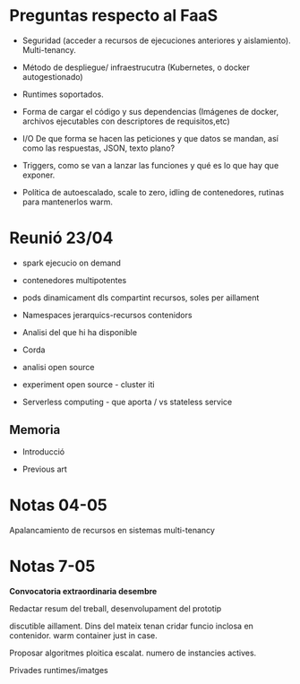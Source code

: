 # Preguntas respecto al FaaS

- Seguridad (acceder a recursos de ejecuciones anteriores y aislamiento). Multi-tenancy.

- Método de despliegue/ infraestrucutra (Kubernetes, o docker autogestionado)

- Runtimes soportados.

- Forma de cargar el código y sus dependencias (Imágenes de docker, archivos ejecutables con descriptores de requisitos,etc)

- I/O De que forma se hacen las peticiones y que datos se mandan, así como las respuestas, JSON, texto plano?

- Triggers, como se van a lanzar las funciones y qué es lo que hay que exponer.

- Política de autoescalado, scale to zero, idling de contenedores, rutinas para mantenerlos warm.






# Reunió 23/04

- spark ejecucio on demand

- contenedores multipotentes

- pods dinamicament dls compartint recursos, soles per aillament

- Namespaces jerarquics-recursos contenidors

- Analisi del que hi ha disponible

- Corda

- analisi open source

- experiment open source - cluster iti

- Serverless computing - que aporta / vs stateless service

## Memoria

- Introducció

- Previous art


# Notas 04-05

Apalancamiento de recursos en sistemas multi-tenancy

# Notas 7-05

**Convocatoria extraordinaria desembre**

Redactar resum del treball, desenvolupament del prototip

discutible aillament. Dins del mateix tenan cridar funcio inclosa en contenidor. warm container just in case.

Proposar algoritmes ploitica escalat. numero de instancies actives.

Privades runtimes/imatges


